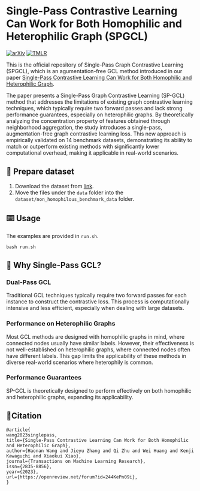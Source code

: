# Single-Pass Contrastive Learning Can Work for Both Homophilic and Heterophilic Graph (SPGCL)

[![arXiv](https://img.shields.io/badge/arXiv-2212.13350-b31b1b.svg)](https://arxiv.org/abs/2212.13350)
[![TMLR](https://img.shields.io/badge/OpenReview-8A2BE2.svg)](https://openreview.net/forum?id=244KePn09i&noteId=ea3TPPeLws)

This is the official repository of Single-Pass Graph Contrastive Learning (SPGCL), which is an agumentation-free GCL method introduced in our paper [Single-Pass Contrastive Learning Can Work for Both Homophilic and Heterophilic Graph](https://arxiv.org/abs/2211.10890).

The paper presents a Single-Pass Graph Contrastive Learning (SP-GCL) method that addresses the limitations of existing graph contrastive learning techniques, which typically require two forward passes and lack strong performance guarantees, especially on heterophilic graphs. By theoretically analyzing the concentration property of features obtained through neighborhood aggregation, the study introduces a single-pass, augmentation-free graph contrastive learning loss. This new approach is empirically validated on 14 benchmark datasets, demonstrating its ability to match or outperform existing methods with significantly lower computational overhead, making it applicable in real-world scenarios​​.





## :wrench: Prepare dataset
1. Download the dataset from [link](https://github.com/CUAI/Non-Homophily-Large-Scale).
2. Move the files under the `data` folder into the `dataset/non_homophilous_benchmark_data` folder.

## :keyboard: Usage
The examples are provided in `run.sh`.

``
bash run.sh
``


## :open_book: Why Single-Pass GCL?

### Dual-Pass GCL
Traditional GCL techniques typically require two forward passes for each instance to construct the contrastive loss. This process is computationally intensive and less efficient, especially when dealing with large datasets.


### Performance on Heterophilic Graphs
Most GCL methods are designed with homophilic graphs in mind, where connected nodes usually have similar labels. However, their effectiveness is not well-established on heterophilic graphs, where connected nodes often have different labels. This gap limits the applicability of these methods in diverse real-world scenarios where heterophily is common.

### Performance Guarantees
SP-GCL is theoretically designed to perform effectively on both homophilic and heterophilic graphs, expanding its applicability.


## :paperclip:Citation

```
@article{
wang2023singlepass,
title={Single-Pass Contrastive Learning Can Work for Both Homophilic and Heterophilic Graph},
author={Haonan Wang and Jieyu Zhang and Qi Zhu and Wei Huang and Kenji Kawaguchi and Xiaokui Xiao},
journal={Transactions on Machine Learning Research},
issn={2835-8856},
year={2023},
url={https://openreview.net/forum?id=244KePn09i},
}
```
